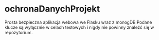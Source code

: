 # ochronaDanychProjekt
Prosta bezpieczna aplikacja webowa we Flasku wraz z monogDB
Podane klucze są wyłącznie w celach testowych i nigdy nie powinny znaleźć się w repozytorium.
